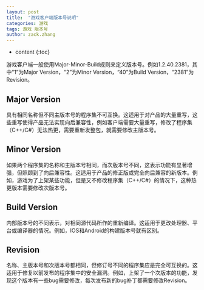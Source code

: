 ```yaml
---
layout: post
title:  "游戏客户端版本号说明"
categories: 游戏
tags: 游戏 版本号
author: zack.zhang
---
```


* content
{:toc}

游戏客户端一般使用Major-Minor-Build规则来定义版本号。例如1.2.40.2381，其中“1”为Major Version，“2”为Minor Version，“40”为Build Version，“2381”为Revision。<!-- more -->

## Major Version

具有相同名称但不同主版本号的程序集不可互换。这适用于对产品的大量重写，这些重写使得产品无法实现向后兼容性，例如客户端需要大量重写，修改了程序集（C++/C#）无法热更，需要重新发整包，就需要修改主版本号。

## Minor Version

如果两个程序集的名称和主版本号相同，而次版本号不同，这表示功能有显著增强，但照顾到了向后兼容性。这适用于产品的修正版或完全向后兼容的新版本。例如，游戏为了上架某些功能，但是又不修改程序集（C++/C#）的情况下，这种热更版本需要修改次版本号。

## Build Version

内部版本号的不同表示，对相同源代码所作的重新编译。这适用于更改处理器、平台或编译器的情况。例如，IOS和Android的构建版本号就有区别。

## Revision

名称、主版本号和次版本号都相同，但修订号不同的程序集应是完全可互换的。这适用于修复以前发布的程序集中的安全漏洞。例如，上架了一个次版本的功能，发现这个版本有一些bug需要修改，每次发布新的bug补丁都需要修改Revision。